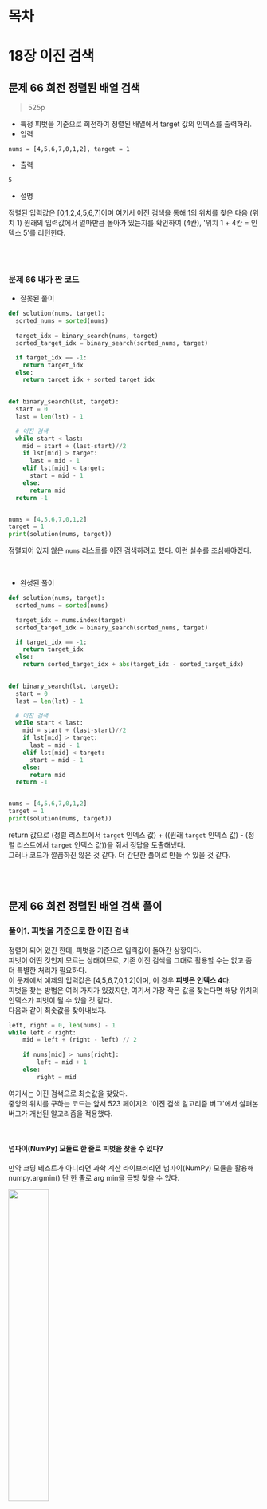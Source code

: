 # 목차

# 18장 이진 검색
## 문제 66 회전 정렬된 배열 검색
> 525p

* 특정 피벗을 기준으로 회전하여 정렬된 배열에서 target 값의 인덱스를 출력하라.
* 입력
```
nums = [4,5,6,7,0,1,2], target = 1
```
* 출력
```
5
```
* 설명

정렬된 입력값은 [0,1,2,4,5,6,7]이며 여기서 이진 검색을 통해 1의 위치를 찾은 다음 (위치 1) 원래의 입력값에서 얼마만큼 돌아가 있는지를 확인하여 (4칸), '위치 1 + 4칸 = 인덱스 5'를 리턴한다.

<br><br>

### 문제 66 내가 짠 코드
* 잘못된 풀이
```python
def solution(nums, target):
  sorted_nums = sorted(nums)
  
  target_idx = binary_search(nums, target)
  sorted_target_idx = binary_search(sorted_nums, target)

  if target_idx == -1:
    return target_idx
  else:
    return target_idx + sorted_target_idx

  
def binary_search(lst, target):
  start = 0
  last = len(lst) - 1

  # 이진 검색
  while start < last:
    mid = start + (last-start)//2
    if lst[mid] > target:
      last = mid - 1
    elif lst[mid] < target:
      start = mid - 1
    else:
      return mid
  return -1


nums = [4,5,6,7,0,1,2]
target = 1
print(solution(nums, target))
```
정렬되어 있지 않은 `nums` 리스트를 이진 검색하려고 했다. 이런 실수를 조심해야겠다.

<br>

* 완성된 풀이
```python
def solution(nums, target):
  sorted_nums = sorted(nums)
  
  target_idx = nums.index(target)
  sorted_target_idx = binary_search(sorted_nums, target)

  if target_idx == -1:
    return target_idx
  else:
    return sorted_target_idx + abs(target_idx - sorted_target_idx)

  
def binary_search(lst, target):
  start = 0
  last = len(lst) - 1

  # 이진 검색
  while start < last:
    mid = start + (last-start)//2
    if lst[mid] > target:
      last = mid - 1
    elif lst[mid] < target:
      start = mid - 1
    else:
      return mid
  return -1


nums = [4,5,6,7,0,1,2]
target = 1
print(solution(nums, target))
```
return 값으로 (정렬 리스트에서 `target` 인덱스 값) + ((원래 `target` 인덱스 값) - (정렬 리스트에서 `target` 인덱스 값))을 줘서 정답을 도출해냈다.<br>
그러나 코드가 깔끔하진 않은 것 같다. 더 간단한 풀이로 만들 수 있을 것 같다.

<br><br>

## 문제 66 회전 정렬된 배열 검색 풀이
### 풀이1. 피벗을 기준으로 한 이진 검색
정렬이 되어 있긴 한데, 피벗을 기준으로 입력값이 돌아간 상황이다.<br>
피벗이 어떤 것인지 모르는 상태이므로, 기존 이진 검색을 그대로 활용할 수는 없고 좀 더 특별한 처리가 필요하다.<br>
이 문제에서 예제의 입력값은 [4,5,6,7,0,1,2]이며, 이 경우 **피벗은 인덱스 4**다.<br>
피벗을 찾는 방법은 여러 가지가 있겠지만, 여기서 가장 작은 값을 찾는다면 해당 위치의 인덱스가 피벗이 될 수 있을 것 같다. <br>
다음과 같이 최솟값을 찾아내보자.
```python
left, right = 0, len(nums) - 1
while left < right:
    mid = left + (right - left) // 2
    
    if nums[mid] > nums[right]:
        left = mid + 1
    else:
        right = mid
```
여기서는 이진 검색으로 최솟값을 찾았다.<br>
중앙의 위치를 구하는 코드는 앞서 523 페이지의 '이진 검색 알고리즘 버그'에서 살펴본 버그가 개선된 알고리즘을 적용했다.

<br>

#### 넘파이(NumPy) 모듈로 한 줄로 피벗을 찾을 수 있다?
만약 코딩 테스트가 아니라면 과학 계산 라이브러리인 넘파이(NumPy) 모듈을 활용해 numpy.argmin() 단 한 줄로 arg min을 금방 찾을 수 있다.

<img src="https://user-images.githubusercontent.com/55045377/128960118-1c1df47c-be82-461b-ba29-7dc42eaa9ff6.png" width=40% height=40%>

그러나 여기서는 코딩 테스트인 상황이므로 외부 모듈을 사용할 수 없다. 따라서 다음과 같은 코드로 넘파이의 argmin()을 흉내낼 수 있다.
```python
pivot = nums.index(min(nums))
```

<br><br>

이번에는 재귀가 아닌 반복으로 풀이해보자.<br>
65번 문제의 반복 풀이인 풀이2를 가져와서, 마찬가지로 4행에 중앙의 위치 계산 버그가 개선된 알고리즘을 적용해 다음과 같이 코드를 정리한다.
```python
pivot = left
left, right = 0, len(nums) - 1
while left <= right:
    mid = left + (right - left) // 2  # 자료형을 초과하지 않는 중앙 위치 계산
    mid_pivot = ...
    
    if nums[mid_pivot] < target:
        left = mid + 1
    elif nums[mid_pivot] > target:
        right = mid - 1
    else:
        return mid
    ...
```
여기서는 앞서 최솟값 left를 찾아내 pivot으로 구성하고, 이를 기준으로 피벗의 위치만큼 살짝 틀어준 mid_pivot을 구성한 다음, 다시 이진 검색을 통해 target 값을 찾았다.<br>
**그렇다면 mid_pivot을 실제로는 어떤 식으로 구현하면 될까?** <br>
다음 코드를 한번 살펴보자.
```python
mid_pivot = (mid + pivot) % len(nums)
```
mid_pivot은 중앙의 위치 mid에 피벗 pivot만큼 이동하고, 배열의 길이를 초과할 경우 모듈로 연산으로 회전될 수 있도록 처리했다.<br>
이제 타겟과 값을 비교하는 부분은 mid가 아닌 mid_pivot을 기준으로 하되, left와 right는 mid를 기준으로 이동한다.

예제의 입력값을 기준으로 나타낸 그림 18-4를 살펴보자.

<img src="https://user-images.githubusercontent.com/55045377/128969111-d0072330-2baf-4145-8163-75ef4c0660dc.png" width=50% height=50%>

이 그림에서 값에 대한 비교는 mid_pivot의 위치를 기준으로 하지만, mid의 이동은 기존 이진 검색과 동일하게 left, right를 기준으로 한다.<br>
즉 다른 포인터를 가리키는 셈이며, 실제로 값에 대한 비교는 pivot의 위치인, 4칸 우측으로 떨어진 mid_pivot을 기준으로 한다.<br>
당연히 최종 결과도 mid_pivot의 값을 리턴받아 결과로 삼는다.

이제 전체 코드는 다음과 같다.
```python
from typing import List


class Solution:
    def search(self, nums: List[int], target: int) -> int:
        # 예외 처리
        if not nums:
            return -1

        # 최소값 찾아 피벗 설정
        left, right = 0, len(nums) - 1
        while left < right:
            mid = left + (right - left) // 2

            if nums[mid] > nums[right]:
                left = mid + 1
            else:
                right = mid

        pivot = left
        
        # 피벗 기준 이진 검색
        left, right = 0, len(nums) - 1
        while left <= right:
            mid = left + (right - left) // 2
            mid_pivot = (mid + pivot) % len(nums)

            if nums[mid_pivot] < target:
                left = mid + 1
            elif nums[mid_pivot] > target:
                right = mid - 1
            else:
                return mid_pivot
        return -1
```

<br><br>

## 문제 67 두 배열의 교집합
> 529p

* 두 배열의 교집합을 구하라.
* 입력
```
nums1 = [1,2,2,1], nums2 = [2,2]
```
* 출력
```
[2]
```

<br>

* 입력
```
nums1 = [4,9,5], nums2 = [9,4,9,8,4]
```
* 출력
```
[9,4]
```

<br><br>

### 문제 67 내가 짠 코드
```python
def solution(nums1, nums2):
  nums1 = sorted(set(nums1))
  nums2 = sorted(set(nums2))
  answer = []

  for i in nums1:
    start, last = 0, len(nums2) - 1
    while start <= last:
      mid = start + (last-start) // 2
      if nums2[mid] > i:
        last = mid - 1
      elif nums2[mid] < i:
        start = mid + 1
      else:
        answer.append(nums2[mid])
        break

  return answer


nums1 = [1,2,2,1]
nums2 = [2,2] 
print(solution(nums1, nums2))
```


























